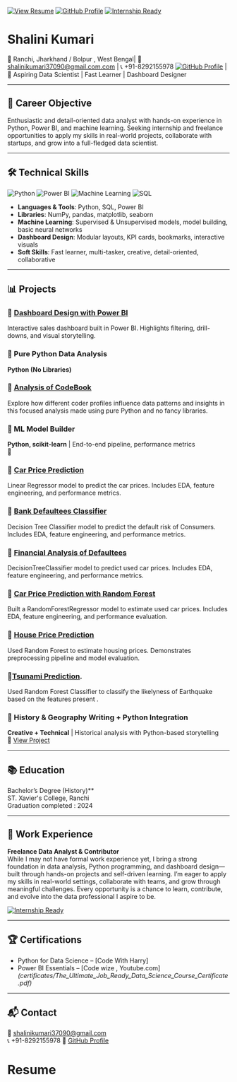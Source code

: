 [![View Resume](https://img.shields.io/badge/View-Resume-blue)](https://github.com/shalinikumari37090-source/resume)
[![GitHub Profile](https://img.shields.io/badge/GitHub-Portfolio-black?logo=github)](https://github.com/shalinikumari37090-source)
[![Internship Ready](https://img.shields.io/badge/Internship-Ready-brightgreen)](https://github.com/shalinikumari37090-source/resume)

# Shalini Kumari  
📍 Ranchi, Jharkhand / Bolpur , West Bengal| 📧 shalinikumari37090@gmail.com.com | 📞 +91-8292155978
[![GitHub Profile](https://img.shields.io/badge/GitHub-Portfolio-black?logo=github)](https://github.com/shalinikumari37090-source)
| 💼 Aspiring Data Scientist | Fast Learner | Dashboard Designer

---

## 🎯 Career Objective

Enthusiastic and detail-oriented data analyst with hands-on experience in Python, Power BI, and machine learning. Seeking internship and freelance opportunities to apply my skills in real-world projects, collaborate with startups, and grow into a full-fledged data scientist.

---

## 🛠️ Technical Skills

![Python](https://img.shields.io/badge/Python-Expert-informational?logo=python)
![Power BI](https://img.shields.io/badge/PowerBI-Dashboard_Designer-yellow?logo=powerbi)
![Machine Learning](https://img.shields.io/badge/Machine_Learning-Enthusiast-orange)
![SQL](https://img.shields.io/badge/SQL-Data_Querying-blue)

- **Languages & Tools**: Python, SQL, Power BI  
- **Libraries**: NumPy, pandas, matplotlib, seaborn  
- **Machine Learning**: Supervised & Unsupervised models, model building, basic neural networks  
- **Dashboard Design**: Modular layouts, KPI cards, bookmarks, interactive visuals  
- **Soft Skills**: Fast learner, multi-tasker, creative, detail-oriented, collaborative

---

## 📊 Projects

### 🔹 [Dashboard Design with Power BI](https://github.com/shalinikumari37090-source/powerbi-sales-dashboard)  
Interactive sales dashboard built in Power BI. Highlights filtering, drill-downs, and visual storytelling.

### 🐍 Pure Python Data Analysis  
**Python (No Libraries)**
### 🔹 [Analysis of CodeBook](https://github.com/shalinikumari37090-source/Data-analysis-using-pure-Python.git)
Explore how different coder profiles influence data patterns and insights in this focused analysis made using pure Python and no fancy libraries.

### 🤖 ML Model Builder  
**Python, scikit-learn** | End-to-end pipeline, performance metrics  
🔗
### 🔹 [Car Price Prediction ](https://github.com/shalinikumari37090-source/ml-models/tree/main/project_car_dekho)
Linear Regressor model to predict the car prices. Includes EDA, feature engineering, and performance metrics.

### 🔹 [Bank Defaultees Classifier](https://github.com/shalinikumari37090-source/ml-models/tree/main/project_Finance)
Decision Tree Classifier model to predict the default risk of Consumers. Includes EDA, feature engineering, and performance metrics.

### 🔹 [Financial Analysis of Defaultees](https://github.com/shalinikumari37090-source/ml-models/tree/main/project_Finance)
DecisionTreeClassifier model to predict used car prices. Includes EDA, feature engineering, and performance metrics.

### 🔹 [Car Price Prediction with Random Forest](https://github.com/shalinikumari37090-source/ml-models/tree/main/project_car_price)  
Built a RandomForestRegressor model to estimate used car prices. Includes EDA, feature engineering, and performance evaluation.

### 🔹 [House Price Prediction](https://github.com/shalinikumari37090-source/ml-models/tree/main/project_gurgaon)  
Used Random Forest to estimate housing prices. Demonstrates preprocessing pipeline and model evaluation.

### 🔹[Tsunami Prediction](https://github.com/shalinikumari37090-source/ml-models/tree/main/Tsumani_predict).
Used Random Forest Classifier to classify the likelyness of Earthquake based on the features present .


### 🧠 History & Geography Writing + Python Integration  
**Creative + Technical** | Historical analysis with Python-based storytelling  
🔗 [View Project](https://github.com/shalinikumari37090-source/your-writing-repo)

---

## 📚 Education

Bachelor’s Degree (History)**  
ST. Xavier's College, Ranchi  
Graduation completed : 2024

---

## 💼 Work Experience

**Freelance Data Analyst & Contributor**  
While I may not have formal work experience yet, I bring a strong foundation in data analysis, Python programming, and dashboard design—built through hands-on projects and self-driven learning. I’m eager to apply my skills in real-world settings, collaborate with teams, and grow through meaningful challenges. Every opportunity is a chance to learn, contribute, and evolve into the data professional I aspire to be.

[![Internship Ready](https://img.shields.io/badge/Internship-Ready-brightgreen)](https://github.com/shalinikumari37090-source/resume)

---

## 🏆 Certifications

- Python for Data Science – [Code With Harry]  
- Power BI Essentials – [Code wize , Youtube.com]  
*(certificates/The_Ultimate_Job_Ready_Data_Science_Course_Certificate.pdf)*

---

## 📬 Contact

📧 shalinikumari37090@gmail.com  
📞 +91-8292155978
🔗 [GitHub Profile](https://github.com/shalinikumari37090-source)
# Resume
